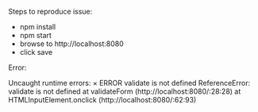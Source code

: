 Steps to reproduce issue:

- npm install
- npm start
- browse to http://localhost:8080
- click save

Error:

Uncaught runtime errors:
×
ERROR
validate is not defined
ReferenceError: validate is not defined
    at validateForm (http://localhost:8080/:28:28)
    at HTMLInputElement.onclick (http://localhost:8080/:62:93)
